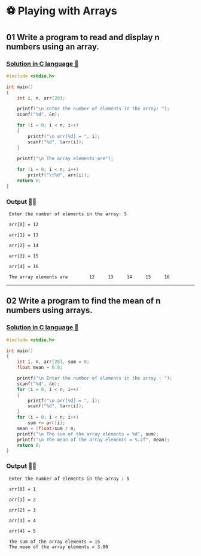 # ⚽ Playing with Arrays

## 01 Write a program to read and display n numbers using an array.

### <u>Solution in C language 🦭</u>

```c
#include <stdio.h>

int main()
{
    int i, n, arr[20];

    printf("\n Enter the number of elements in the array: ");
    scanf("%d", &n);

    for (i = 0; i < n; i++)
    {
        printf("\n arr[%d] = ", i);
        scanf("%d", &arr[i]);
    }

    printf("\n The array elements are");
    
    for (i = 0; i < n; i++)
        printf("\t%d", arr[i]);
    return 0;
}
```

### Output 😶‍🌫️

```text
 Enter the number of elements in the array: 5

 arr[0] = 12

 arr[1] = 13

 arr[2] = 14

 arr[3] = 15

 arr[4] = 16

 The array elements are        12     13     14     15     16
```

---

## 02 Write a program to find the mean of n numbers using arrays.
### <u>Solution in C language 🦭</u>

```c
#include <stdio.h>

int main()
{
    int i, n, arr[20], sum = 0;
    float mean = 0.0;

    printf("\n Enter the number of elements in the array : ");
    scanf("%d", &n);
    for (i = 0; i < n; i++)
    {
        printf("\n arr[%d] = ", i);
        scanf("%d", &arr[i]);
    }
    for (i = 0; i < n; i++)
        sum += arr[i];
    mean = (float)sum / n;
    printf("\n The sum of the array elements = %d", sum);
    printf("\n The mean of the array elements = %.2f", mean);
    return 0;
}
```

### Output 😶‍🌫️

```text
 Enter the number of elements in the array : 5

 arr[0] = 1

 arr[1] = 2

 arr[2] = 3

 arr[3] = 4

 arr[4] = 5

 The sum of the array elements = 15
 The mean of the array elements = 3.00
 ```